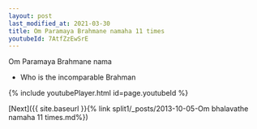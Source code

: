 ```yaml
---
layout: post
last_modified_at: 2021-03-30
title: Om Paramaya Brahmane namaha 11 times
youtubeId: 7AtfZzEwSrE
---
```

 
 
Om Paramaya Brahmane nama 
 
 -  Who is the incomparable Brahman 
 
  
 
  
 
 
 
 
 
 


{% include youtubePlayer.html id=page.youtubeId %}
 
[Next]({{ site.baseurl }}{% link  split1/_posts/2013-10-05-Om bhalavathe namaha 11 times.md%})
 
